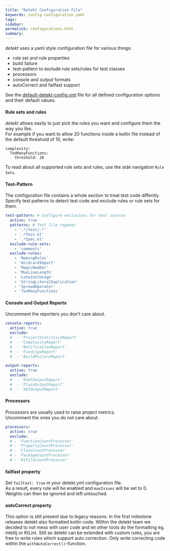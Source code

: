 ```yaml
---
title: "Detekt Configuration File"
keywords: config configuration yaml
tags: 
sidebar: 
permalink: configurations.html
summary:
---
```


_detekt_ uses a yaml style configuration file for various things:

- rule set and rule properties
- build failure
- test-pattern to exclude rule sets/rules for test classes
- processors
- console and output formats 
- autoCorrect and failfast support

See the [default-detekt-config.yml](https://github.com/arturbosch/detekt/blob/master/detekt-cli/src/main/resources/default-detekt-config.yml) file for all defined configuration options and their default values.

#### Rule sets and rules

_detekt_ allows easily to just pick the rules you want and configure them the way you like.  
For example if you want to allow 20 functions inside a kotlin file instead of the default threshold of 10, write:
```
complexity:
  TooManyFunctions:
    threshold: 20
```

To read about all supported rule sets and rules, use the side navigation `Rule Sets`.
 
#### Test-Pattern

The configuration file contains a whole section to treat test code diffently.  
Specify test patterns to detect test code and exclude rules or rule sets for them. 

```yaml
test-pattern: # Configure exclusions for test sources
  active: true
  patterns: # Test file regexes
    - '.*/test/.*'
    - '.*Test.kt'
    - '.*Spec.kt'
  exclude-rule-sets:
    - 'comments'
  exclude-rules:
    - 'NamingRules'
    - 'WildcardImport'
    - 'MagicNumber'
    - 'MaxLineLength'
    - 'LateinitUsage'
    - 'StringLiteralDuplication'
    - 'SpreadOperator'
    - 'TooManyFunctions'

```

#### Console and Output Reports

Uncomment the reporters you don't care about.  

```yaml
console-reports:
  active: true
  exclude:
  #  - 'ProjectStatisticsReport'
  #  - 'ComplexityReport'
  #  - 'NotificationReport'
  #  - 'FindingsReport'
  #  - 'BuildFailureReport'

output-reports:
  active: true
  exclude:
  #  - 'HtmlOutputReport'
  #  - 'PlainOutputReport'
  #  - 'XmlOutputReport'
```

#### Processors

Processors are usually used to raise project metrics.  
Uncomment the ones you do not care about.

```yaml
processors:
  active: true
  exclude:
  # - 'FunctionCountProcessor'
  # - 'PropertyCountProcessor'
  # - 'ClassCountProcessor'
  # - 'PackageCountProcessor'
  # - 'KtFileCountProcessor'
```
 
#### failfast property

Set `failFast: true` in your detekt.yml configuration file.  
As a result, every rule will be enabled and `maxIssues` will be set to 0.  
Weights can then be ignored and left untouched.  


#### autoCorrect property

This option is still present due to legacy reasons. In the first milestone releases detekt also formatted kotlin code.
Within the detekt team we decided to not mess with user code and let other tools do the formatting eg. intellij or KtLint.
Still as detekt can be extended with custom rules, you are free to write rules which support auto correction.
Only write correcting code within the `withAutoCorrect()`-function.
